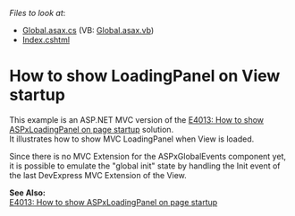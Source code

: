 <!-- default file list -->
*Files to look at*:

* [Global.asax.cs](./CS/Global.asax.cs) (VB: [Global.asax.vb](./VB/Global.asax.vb))
* [Index.cshtml](./CS/Views/Home/Index.cshtml)
<!-- default file list end -->
# How to show LoadingPanel on View startup


<p>This example is an ASP.NET MVC version of the <a href="https://www.devexpress.com/Support/Center/p/E4013">E4013: How to show ASPxLoadingPanel on page startup</a> solution.<br />
It illustrates how to show MVC LoadingPanel when View is loaded.</p><p>Since there is no MVC Extension for the ASPxGlobalEvents component yet, it is possible to emulate the "global init" state by handling the Init event of the last DevExpress MVC Extension of the View.</p><p><strong>See Also:</strong><br />
<a href="https://www.devexpress.com/Support/Center/p/E4013">E4013: How to show ASPxLoadingPanel on page startup</a></p>

<br/>


